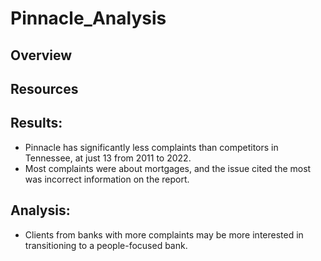 # Pinnacle_Analysis

## Overview

## Resources

## Results:
- Pinnacle has significantly less complaints than competitors in Tennessee, at just 13 from 2011 to 2022.
- Most complaints were about mortgages, and the issue cited the most was incorrect information on the report.

## Analysis: 
- Clients from banks with more complaints may be more interested in transitioning to a people-focused bank.
